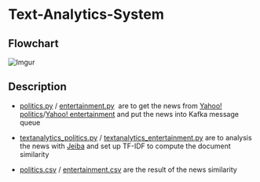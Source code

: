 # Text-Analytics-System
## Flowchart
![Imgur](https://i.imgur.com/Bt9uNON.png)

## Description
* [politics.py](https://github.com/Spaert/Text-Analytics-System/blob/master/politics.py) / [entertainment.py](https://github.com/Spaert/Text-Analytics-System/blob/master/entertainment.py)  are to get the news from [Yahoo! politics](https://tw.news.yahoo.com/politics)/[Yahoo! entertainment](https://tw.news.yahoo.com/entertainment) and put the news into Kafka message queue



* [textanalytics_politics.py](https://github.com/Spaert/Text-Analytics-System/blob/master/textanalytics_politics.py) / [textanalytics_entertainment.py](https://github.com/Spaert/Text-Analytics-System/blob/master/textanalytics_entertainment.py) are to analysis the news with [Jeiba](https://github.com/fxsjy/jieba) and set up TF-IDF to compute the document similarity
* [politics.csv](https://github.com/Spaert/Text-Analytics-System/blob/master/politics.csv) / [entertainment.csv](https://github.com/Spaert/Text-Analytics-System/blob/master/entertainment.csv) are the result of the news similarity
